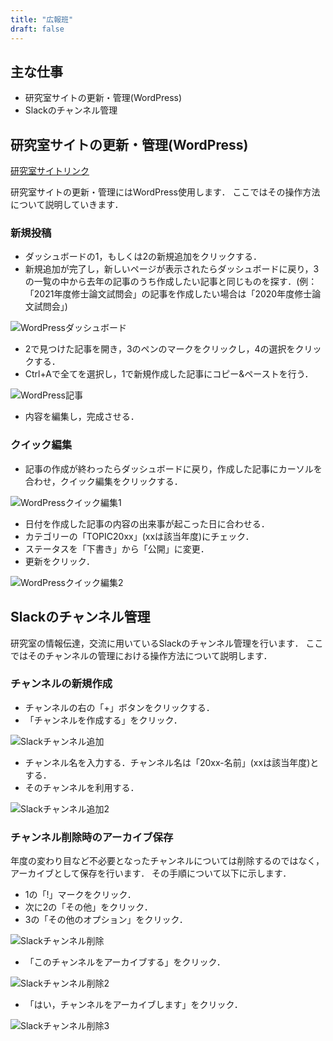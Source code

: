 ```yaml
---
title: "広報班"
draft: false
---
```


## 主な仕事

- 研究室サイトの更新・管理(WordPress)
- Slackのチャンネル管理

## 研究室サイトの更新・管理(WordPress)

[研究室サイトリンク](https://nislab.doshisha.ac.jp/)

研究室サイトの更新・管理にはWordPress使用します．
ここではその操作方法について説明していきます．

### 新規投稿

- ダッシュボードの1，もしくは2の新規追加をクリックする．
- 新規追加が完了し，新しいページが表示されたらダッシュボードに戻り，3の一覧の中から去年の記事のうち作成したい記事と同じものを探す．(例：「2021年度修士論文試問会」の記事を作成したい場合は「2020年度修士論文試問会」)

![WordPressダッシュボード](WPhome.png)

- 2で見つけた記事を開き，3のペンのマークをクリックし，4の選択をクリックする．
- Ctrl+Aで全てを選択し，1で新規作成した記事にコピー&ペーストを行う．

![WordPress記事](WPdoc.png)

- 内容を編集し，完成させる．

### クイック編集

- 記事の作成が終わったらダッシュボードに戻り，作成した記事にカーソルを合わせ，クイック編集をクリックする．

![WordPressクイック編集1](WPquick.png)

- 日付を作成した記事の内容の出来事が起こった日に合わせる．
- カテゴリーの「TOPIC20xx」(xxは該当年度)にチェック．
- ステータスを「下書き」から「公開」に変更．
- 更新をクリック．

![WordPressクイック編集2](WPquick2.png)

## Slackのチャンネル管理

研究室の情報伝達，交流に用いているSlackのチャンネル管理を行います．
ここではそのチャンネルの管理における操作方法について説明します．

### チャンネルの新規作成

- チャンネルの右の「+」ボタンをクリックする．
- 「チャンネルを作成する」をクリック．

![Slackチャンネル追加](SLmake.png)

- チャンネル名を入力する．チャンネル名は「20xx-名前」(xxは該当年度)とする．
- そのチャンネルを利用する．

![Slackチャンネル追加2](SLmake2.png)

### チャンネル削除時のアーカイブ保存

年度の変わり目など不必要となったチャンネルについては削除するのではなく，アーカイブとして保存を行います．
その手順について以下に示します．

- 1の「!」マークをクリック．
- 次に2の「その他」をクリック．
- 3の「その他のオプション」をクリック．

![Slackチャンネル削除](SLdel.png)

- 「このチャンネルをアーカイブする」をクリック．

![Slackチャンネル削除2](SLdel2.png)

- 「はい，チャンネルをアーカイブします」をクリック．

![Slackチャンネル削除3](SLdel3.png)